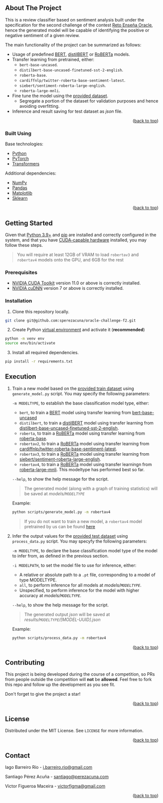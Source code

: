 ## About The Project

This is a review classifier based on sentiment analysis built under the specification for the second challenge of the contest [Reto Enseña Oracle](https://nuwe.io/dev/competitions/reto-ensena-oracle-espana/sentimiento-y-deploymentML), hence the generated model will be capable of identifying the positive or negative sentiment of a given review.

The main functionality of the project can be summarized as follows:

* Usage of predefined [BERT](https://doi.org/10.48550/arXiv.1810.04805), [distilBERT](https://doi.org/10.48550/arXiv.1910.01108) or [RoBERTa](https://doi.org/10.48550/arXiv.1907.11692) models.
* Transfer learning from pretrained, either:
  * `bert-base-uncased`.
  * `distilbert-base-uncased-finetuned-sst-2-english`.
  * `roberta-base`.
  * `cardiffnlp/twitter-roberta-base-sentiment-latest`.
  * `siebert/sentiment-roberta-large-english`.
  * `roberta-large-mnli`.
* Fine tune the model using the [provided dataset](https://storage.googleapis.com/challenges_events/03_2023/Oracle%202nd%20Reto/Data/train.csv).
  * Segregate a portion of the dataset for validation purposes and hence avoiding overfitting.
* Inference and result saving for test dataset as _json_ file.

<p align="right">(<a href="#top">back to top</a>)</p>

### Built Using

Base technologies:

* [Python](https://www.python.org/)
* [PyTorch](https://pytorch.org/)
* [Transformers](https://huggingface.co/docs/transformers/index)

Additional dependencies:

* [NumPy](https://numpy.org/)
* [Pandas](https://pandas.pydata.org/)
* [Matplotlib](https://matplotlib.org/)
* [Sklearn](https://scikit-learn.org/stable/)

<p align="right">(<a href="#top">back to top</a>)</p>

## Getting Started

Given that [Python 3.9+](https://www.python.org/downloads/) and [pip](https://pypi.org/project/pip/) are installed and correctly configured in the system, and that you have [CUDA-capable hardware](https://developer.nvidia.com/cuda-gpus) installed, you may follow these steps.

> You will require at least 12GB of VRAM to load `robertav3` and `robertav4` models onto the GPU, and 6GB for the rest

### Prerequisites

* [NVIDIA CUDA Toolkit](https://developer.nvidia.com/cuda-downloads) version 11.0 or above is correctly installed.
* [NVIDIA cuDNN](https://developer.nvidia.com/cudnn) version 7 or above is correctly installed.

### Installation

1. Clone this repository locally.

```bash
git clone git@github.com:sperezacuna/oracle-challenge-f2.git
```
2. Create Python [virtual environment](https://docs.python.org/3/library/venv.html) and activate it (**recommended**)

```bash
python -m venv env
source env/bin/activate 
```

3. Install all required dependencies.

```bash
pip install -r requirements.txt
```

## Execution

1. Train a new model based on the [provided train dataset](https://storage.googleapis.com/challenges_events/03_2023/Oracle%202nd%20Reto/Data/train.csv) using `generate_model.py` script. You may specify the following parameters:
    
    `-m MODELTYPE`, to establish the base classification model type, either:
    
      - `bert`, to train a [BERT](https://doi.org/10.48550/arXiv.1810.04805) model using transfer learning from [bert-base-uncased](https://huggingface.co/bert-base-uncased)
      - `distilbert`, to train a [distilBERT](https://doi.org/10.48550/arXiv.1910.01108) model using transfer learning from [distilbert-base-uncased-finetuned-sst-2-english](https://huggingface.co/distilbert-base-uncased-finetuned-sst-2-english).
      - `roberta`, to train a [RoBERTa](https://doi.org/10.48550/arXiv.1907.11692) model using transfer learning from [roberta-base](https://huggingface.co/roberta-base).
      - `robertav2`, to train a [RoBERTa](https://doi.org/10.48550/arXiv.1907.11692) model using transfer learning from [cardiffnlp/twitter-roberta-base-sentiment-latest](https://huggingface.co/cardiffnlp/twitter-roberta-base-sentiment-latest).
      - `robertav3`, to train a [RoBERTa](https://doi.org/10.48550/arXiv.1907.11692) model using transfer learning from [siebert/sentiment-roberta-large-english](https://huggingface.co/siebert/sentiment-roberta-large-english).
      - `robertav4`, to train a [RoBERTa](https://doi.org/10.48550/arXiv.1907.11692) model using transfer learningn from [roberta-large-mnli](https://huggingface.co/roberta-large-mnli). This modeltype has performed best so far.
      
    `--help`, to show the help message for the script.

    > The generated model (along with a graph of training statistics) will be saved at _models/`MODELTYPE`_

    Example:
    ```bash
    python scripts/generate_model.py -m robertav4
    ```

    > If you do not want to train a new model, a `robertav4` model pretrained by us can be found [here](https://drive.google.com/drive/folders/17fma-EUg05jgef1wKoX5o04tjGxdRKb6?usp=sharing)

2. Infer the output values for the [provided test dataset](https://storage.googleapis.com/challenges_events/03_2023/Oracle%202nd%20Reto/Data/test.csv) using `process_data.py` script. You may specyfy the following parameters:

    `-m MODELTYPE`, to declare the base classification model type of the model to infer from, as defined in the previous section.

    `-i MODELPATH`, to set the model file to use for inference, either:
    
      - A relative or absolute path to a `.pt` file, corresponding to a model of type MODELTYPE.
      - `all`, to perform inference for all models at _models/`MODELTYPE`_.
      - Unspecified, to perform inference for the model with higher accuracy at _models/`MODELTYPE`_.

    `--help`, to show the help message for the script.

    > The generated output _json_ will be saved at _results/`MODELTYPE`/[MODEL-UUID].json_

    Example:
    ```bash
    python scripts/process_data.py -m robertav4
    ```

<p align="right">(<a href="#top">back to top</a>)</p>

## Contributing

This project is being developed during the course of a competition, so PRs from people outside the competition will **not** be **allowed**. Feel free to fork this repo and follow up the development as you see fit.

Don't forget to give the project a star!

<p align="right">(<a href="#top">back to top</a>)</p>

## License

Distributed under the MIT License. See `LICENSE` for more information.

<p align="right">(<a href="#top">back to top</a>)</p>

## Contact

Iago Barreiro Río - i.barreiro.rio@gmail.com

Santiago Pérez Acuña - santiago@perezacuna.com

Victor Figueroa Maceira - victorfigma@gmail.com

<p align="right">(<a href="#top">back to top</a>)</p>
